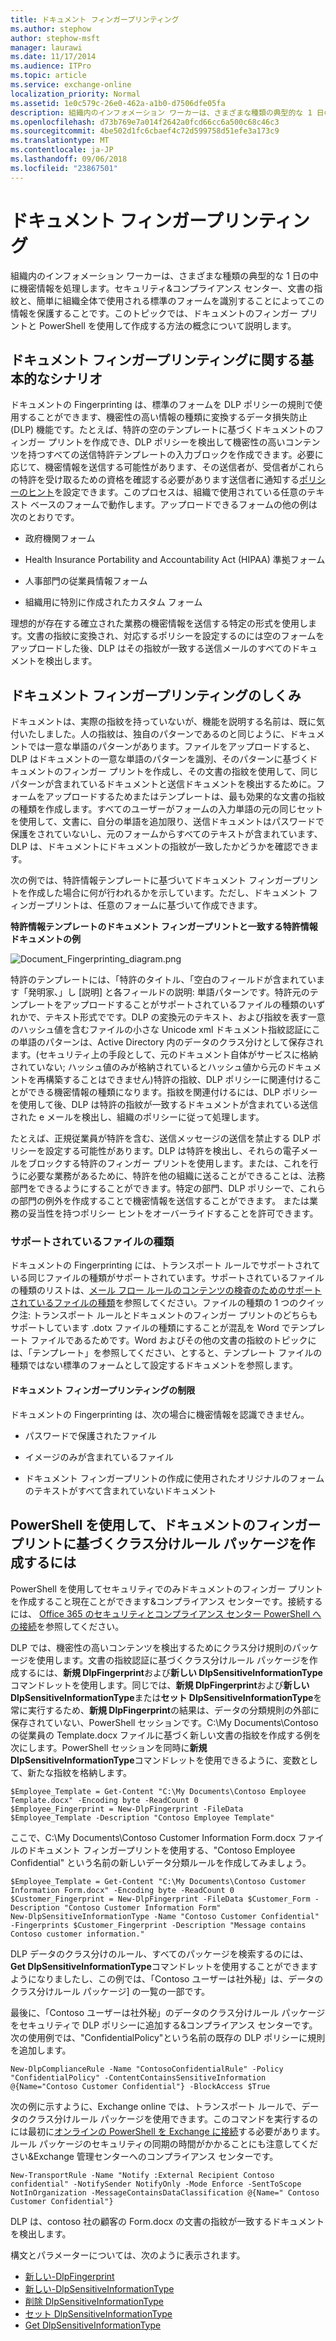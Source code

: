 ```yaml
---
title: ドキュメント フィンガープリンティング
ms.author: stephow
author: stephow-msft
manager: laurawi
ms.date: 11/17/2014
ms.audience: ITPro
ms.topic: article
ms.service: exchange-online
localization_priority: Normal
ms.assetid: 1e0c579c-26e0-462a-a1b0-d7506dfe05fa
description: 組織内のインフォメーション ワーカーは、さまざまな種類の典型的な 1 日の中に機密情報を処理します。文書 Fingerprinting では、組織全体で使用される標準のフォームを識別することによってこの情報を保護することが容易になります。このトピックでは、ドキュメントのフィンガー プリントと PowerShell を使用して作成する方法の概念について説明します。
ms.openlocfilehash: d73b769e7a014f2642a0fcd66cc6a500c68c46c3
ms.sourcegitcommit: 4be502d1fc6cbaef4c72d599758d51efe3a173c9
ms.translationtype: MT
ms.contentlocale: ja-JP
ms.lasthandoff: 09/06/2018
ms.locfileid: "23867501"
---
```

# <a name="document-fingerprinting"></a>ドキュメント フィンガープリンティング

組織内のインフォメーション ワーカーは、さまざまな種類の典型的な 1 日の中に機密情報を処理します。セキュリティ&amp;コンプライアンス センター、文書の指紋と、簡単に組織全体で使用される標準のフォームを識別することによってこの情報を保護することです。このトピックでは、ドキュメントのフィンガー プリントと PowerShell を使用して作成する方法の概念について説明します。
  
## <a name="basic-scenario-for-document-fingerprinting"></a>ドキュメント フィンガープリンティングに関する基本的なシナリオ

ドキュメントの Fingerprinting は、標準のフォームを DLP ポリシーの規則で使用することができます、機密性の高い情報の種類に変換するデータ損失防止 (DLP) 機能です。たとえば、特許の空のテンプレートに基づくドキュメントのフィンガー プリントを作成でき、DLP ポリシーを検出して機密性の高いコンテンツを持つすべての送信特許テンプレートの入力ブロックを作成できます。必要に応じて、機密情報を送信する可能性があります、その送信者が、受信者がこれらの特許を受け取るための資格を確認する必要があります送信者に通知する[ポリシーのヒント](use-notifications-and-policy-tips.md)を設定できます。このプロセスは、組織で使用されている任意のテキスト ベースのフォームで動作します。アップロードできるフォームの他の例は次のとおりです。 
  
- 政府機関フォーム
    
- Health Insurance Portability and Accountability Act (HIPAA) 準拠フォーム
    
- 人事部門の従業員情報フォーム
    
- 組織用に特別に作成されたカスタム フォーム
    
理想的が存在する確立された業務の機密情報を送信する特定の形式を使用します。文書の指紋に変換され、対応するポリシーを設定するのには空のフォームをアップロードした後、DLP はその指紋が一致する送信メールのすべてのドキュメントを検出します。
  
## <a name="how-document-fingerprinting-works"></a>ドキュメント フィンガープリンティングのしくみ

ドキュメントは、実際の指紋を持っていないが、機能を説明する名前は、既に気付いたしました。人の指紋は、独自のパターンであるのと同じように、ドキュメントでは一意な単語のパターンがあります。ファイルをアップロードすると、DLP はドキュメントの一意な単語のパターンを識別、そのパターンに基づくドキュメントのフィンガー プリントを作成し、その文書の指紋を使用して、同じパターンが含まれているドキュメントと送信ドキュメントを検出するために。フォームをアップロードするためまたはテンプレートは、最も効果的な文書の指紋の種類を作成します。すべてのユーザーがフォームの入力単語の元の同じセットを使用して、文書に、自分の単語を追加限り、送信ドキュメントはパスワードで保護をされていないし、元のフォームからすべてのテキストが含まれています、DLP は、ドキュメントにドキュメントの指紋が一致したかどうかを確認できます。
  
次の例では、特許情報テンプレートに基づいてドキュメント フィンガープリントを作成した場合に何が行われるかを示しています。ただし、ドキュメント フィンガープリントは、任意のフォームに基づいて作成できます。
  
**特許情報テンプレートのドキュメント フィンガープリントと一致する特許情報ドキュメントの例**

![Document_Fingerprinting_diagram.png](media/Document_Fingerprinting_diagram.png)
  
特許のテンプレートには、「特許のタイトル、「空白のフィールドが含まれています「発明家、」し [説明] と各フィールドの説明: 単語パターンです。特許元のテンプレートをアップロードすることがサポートされているファイルの種類のいずれかで、テキスト形式でです。DLP の変換元のテキスト、および指紋を表す一意のハッシュ値を含むファイルの小さな Unicode xml ドキュメント指紋認証にこの単語のパターンは、Active Directory 内のデータのクラス分けとして保存されます。(セキュリティ上の手段として、元のドキュメント自体がサービスに格納されていない; ハッシュ値のみが格納されているとハッシュ値から元のドキュメントを再構築することはできません)特許の指紋、DLP ポリシーに関連付けることができる機密情報の種類になります。指紋を関連付けるには、DLP ポリシーを使用して後、DLP は特許の指紋が一致するドキュメントが含まれている送信された e メールを検出し、組織のポリシーに従って処理します。 

たとえば、正規従業員が特許を含む、送信メッセージの送信を禁止する DLP ポリシーを設定する可能性があります。DLP は特許を検出し、それらの電子メールをブロックする特許のフィンガー プリントを使用します。または、これを行うに必要な業務があるために、特許を他の組織に送ることができることは、法務部門をできるようにすることができます。特定の部門、DLP ポリシーで、これらの部門の例外を作成することで機密情報を送信することができます。 または業務の妥当性を持つポリシー ヒントをオーバーライドすることを許可できます。
  
### <a name="supported-file-types"></a>サポートされているファイルの種類

ドキュメントの Fingerprinting には、トランスポート ルールでサポートされている同じファイルの種類がサポートされています。サポートされているファイルの種類のリストは、[メール フロー ルールのコンテンツの検査のためのサポートされているファイルの種類](https://docs.microsoft.com/en-us/exchange/security-and-compliance/mail-flow-rules/inspect-message-attachments#supported-file-types-for-mail-flow-rule-content-inspection)を参照してください。ファイルの種類の 1 つのクイック注: トランスポート ルールとドキュメントのフィンガー プリントのどちらもサポートしています .dotx ファイルの種類にすることが混乱を Word でテンプレート ファイルであるためです。Word およびその他の文書の指紋のトピックには、「テンプレート」を参照してください、とすると、テンプレート ファイルの種類ではない標準のフォームとして設定するドキュメントを参照します。
  
#### <a name="limitations-of-document-fingerprinting"></a>ドキュメント フィンガープリンティングの制限

ドキュメントの Fingerprinting は、次の場合に機密情報を認識できません。
  
- パスワードで保護されたファイル
    
- イメージのみが含まれているファイル
    
- ドキュメント フィンガープリントの作成に使用されたオリジナルのフォームのテキストがすべて含まれていないドキュメント
    
## <a name="use-powershell-to-create-a-classification-rule-package-based-on-document-fingerprinting"></a>PowerShell を使用して、ドキュメントのフィンガー プリントに基づくクラス分けルール パッケージを作成するには

PowerShell を使用してセキュリティでのみドキュメントのフィンガー プリントを作成すること現在ことができます&amp;コンプライアンス センターです。接続するには、 [Office 365 のセキュリティとコンプライアンス センター PowerShell への接続](https://docs.microsoft.com/en-us/powershell/exchange/office-365-scc/connect-to-scc-powershell/connect-to-scc-powershell)を参照してください。

DLP では、機密性の高いコンテンツを検出するためにクラス分け規則のパッケージを使用します。文書の指紋認証に基づくクラス分けルール パッケージを作成するには、**新規 DlpFingerprint**および**新しい DlpSensitiveInformationType**コマンドレットを使用します。同じでは、**新規 DlpFingerprint**および**新しい DlpSensitiveInformationType**または**セット DlpSensitiveInformationType**を常に実行するため、**新規 DlpFingerprint**の結果は、データの分類規則の外部に保存されていない、PowerShell セッションです。C:\My Documents\Contoso の従業員の Template.docx ファイルに基づく新しい文書の指紋を作成する例を次にします。PowerShell セッションを同時に**新規 DlpSensitiveInformationType**コマンドレットを使用できるように、変数として、新たな指紋を格納します。 
  
```
$Employee_Template = Get-Content "C:\My Documents\Contoso Employee Template.docx" -Encoding byte -ReadCount 0
$Employee_Fingerprint = New-DlpFingerprint -FileData $Employee_Template -Description "Contoso Employee Template"
```

ここで、C:\My Documents\Contoso Customer Information Form.docx ファイルのドキュメント フィンガープリントを使用する、"Contoso Employee Confidential" という名前の新しいデータ分類ルールを作成してみましょう。
  
```
$Employee_Template = Get-Content "C:\My Documents\Contoso Customer Information Form.docx" -Encoding byte -ReadCount 0
$Customer_Fingerprint = New-DlpFingerprint -FileData $Customer_Form -Description "Contoso Customer Information Form"
New-DlpSensitiveInformationType -Name "Contoso Customer Confidential" -Fingerprints $Customer_Fingerprint -Description "Message contains Contoso customer information." 
```

DLP データのクラス分けのルール、すべてのパッケージを検索するのには、 **Get DlpSensitiveInformationType**コマンドレットを使用することができますようになりましたし、この例では、「Contoso ユーザーは社外秘」は、データのクラス分けルール パッケージ] の一覧の一部です。 
  
最後に、「Contoso ユーザーは社外秘」のデータのクラス分けルール パッケージをセキュリティで DLP ポリシーに追加する&amp;コンプライアンス センターです。次の使用例では、"ConfidentialPolicy"という名前の既存の DLP ポリシーに規則を追加します。

```
New-DlpComplianceRule -Name "ContosoConfidentialRule" -Policy "ConfidentialPolicy" -ContentContainsSensitiveInformation @{Name="Contoso Customer Confidential"} -BlockAccess $True
```

次の例に示すように、Exchange online では、トランスポート ルールで、データのクラス分けルール パッケージを使用できます。このコマンドを実行するのには最初に[オンラインの PowerShell を Exchange に接続](https://docs.microsoft.com/en-us/powershell/exchange/exchange-online/connect-to-exchange-online-powershell/connect-to-exchange-online-powershell)する必要があります。ルール パッケージのセキュリティの同期の時間がかかることにも注意してください&amp;Exchange 管理センターへのコンプライアンス センターです。
  
```
New-TransportRule -Name "Notify :External Recipient Contoso confidential" -NotifySender NotifyOnly -Mode Enforce -SentToScope NotInOrganization -MessageContainsDataClassification @{Name=" Contoso Customer Confidential"}

```

DLP は、contoso 社の顧客の Form.docx の文書の指紋が一致するドキュメントを検出します。
  
構文とパラメーターについては、次のように表示されます。

- [新しい-DlpFingerprint](https://docs.microsoft.com/powershell/module/exchange/policy-and-compliance-dlp/New-DlpFingerprint)
- [新しい-DlpSensitiveInformationType](https://docs.microsoft.com/powershell/module/exchange/policy-and-compliance-dlp/New-DlpSensitiveInformationType)
- [削除 DlpSensitiveInformationType](https://docs.microsoft.com/powershell/module/exchange/policy-and-compliance-dlp/Remove-DlpSensitiveInformationType)
- [セット DlpSensitiveInformationType](https://docs.microsoft.com/powershell/module/exchange/policy-and-compliance-dlp/Set-DlpSensitiveInformationType)
- [Get DlpSensitiveInformationType](https://docs.microsoft.com/powershell/module/exchange/policy-and-compliance-dlp/Get-DlpSensitiveInformationType)
